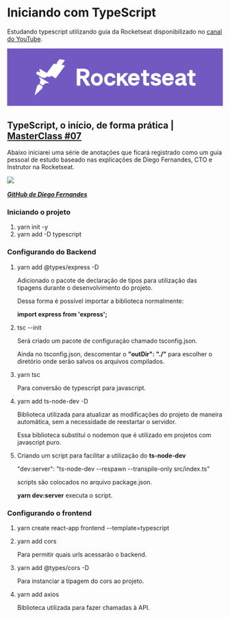 # Iniciando com TypeScript

Estudando typescript utilizando guia da Rocketseat disponibilizado no [canal do YouTube](https://www.youtube.com/channel/UCSfwM5u0Kce6Cce8_S72olg).

[![](rocketseat.png)](https://app.rocketseat.com.br/)
## TypeScript, o início, de forma prática | [MasterClass #07](https://www.youtube.com/watch?v=0mYq5LrQN1s)

Abaixo iniciarei uma série de anotações que ficará registrado como um guia pessoal de estudo baseado nas explicações de Diego Fernandes, CTO e Instrutor na Rocketseat.

[![](https://avatars.githubusercontent.com/u/2254731?v=4)](https://github.com/diego3g)

[_**GitHub de Diego Fernandes**_](https://github.com/diego3g)

### Iniciando o projeto

1. yarn init -y
2. yarn add -D typescript

### Configurando do Backend

1. yarn add @types/express -D

    Adicionado o pacote de declaração de tipos para utilização das tipagens durante o desenvolvimento do projeto.

    Dessa forma é possível importar a biblioteca normalmente:

    **import express from 'express';**

2. tsc --init

    Será criado um pacote de configuração chamado tsconfig.json.

    Ainda no tsconfig.json, descomentar o **"outDir": "./"** para escolher o diretório onde serão salvos os arquivos compilados.

3. yarn tsc

    Para conversão de typescript para javascript.

4. yarn add ts-node-dev -D

    Biblioteca utilizada para atualizar as modificações do projeto de maneira automática, sem a necessidade de reestartar o servidor.

    Essa biblioteca substitui o nodemon que é utilizado em projetos com javascript puro.

5. Criando um script para facilitar a utilização do **ts-node-dev**

    "dev:server": "ts-node-dev --respawn --transpile-only src/index.ts"

    scripts são colocados no arquivo package.json.

    **yarn dev:server** executa o script.

### Configurando o frontend

1. yarn create react-app frontend --template=typescript

2. yarn add cors
    
    Para permitir quais urls acessarão o backend.

3. yarn add @types/cors -D

    Para instanciar a tipagem do cors ao projeto.

4. yarn add axios
    
    Biblioteca utilizada para fazer chamadas à API.